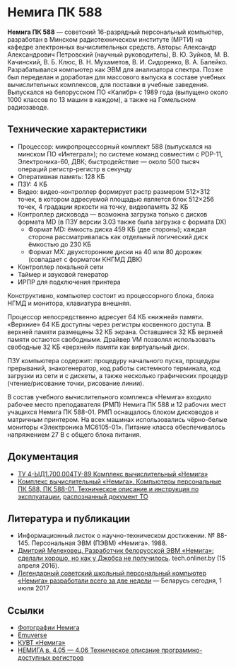 # Немига ПК 588

**Немига ПК 588** — советский 16-разрядный персональный компьютер, разработан в Минском радиотехническом институте (МРТИ) на кафедре электронных вычислительных средств.
Авторы: Александр Александрович Петровский (научный руководитель), В. Ю. Зуйков, М. В. Качинский, В. Б. Клюс, В. Н. Мухаметов, В. И. Сидоренко, В. А. Балейко.
Разрабатывался компьютер как ЭВМ для анализатора спектра. Позже был переделан и доработан для массового выпуска в составе учебных вычислительных комплексов, для поставки в учебные заведения.
Выпускался на белорусском ПО «Калибр» с 1989 года (выпущено около 1000 классов по 13 машин в каждом), а также на Гомельском радиозаводе.

## Технические характеристики

* Процессор: микропроцессорный комплект 588 (выпускался на минском ПО «Интеграл»); по системе команд совместим с PDP-11, Электроника-60, ДВК; быстродействие — около 500 тысяч операций регистр-регистр в секунду
* Оперативная память: 128 КБ
* ПЗУ: 4 КБ
* Видео: видео-контроллер формирует растр размером 512×312 точек, в котором адресуемой площадью является блок 512×256 точек, 4 градации яркости на точку, видеопамять 32 КБ
* Контроллер дисковода — возможна загрузка только с дисков формата MD (в ПЗУ версии 3.03 также была загрузка с формата DX)
  * Формат MD: ёмкость диска 459 КБ (две стороны); каждая сторона рассматривалась как отдельный логический диск ёмкостью до 230 КБ
  * Формат MX: двухсторонние диски на 40 или 80 дорожек (совпадает с форматом КНГМД ДВК)
* Контроллер локальной сети
* Таймер и звуковой генератор
* ИРПР для подключения принтера

Конструктивно, компьютер состоит из процессорного блока, блока НГМД и монитора, клавиатура внешняя.

Процессор непосредственно адресует 64 КБ «нижней» памяти. «Верхние» 64 КБ доступны через регистры косвенного доступа. В верхней памяти размещены 32 КБ экрана. Оставшиеся 32 КБ верхней памяти остаются свободными. Драйвер VM позволял использовать свободные 32 КБ «верхней» памяти как виртуальный диск.

ПЗУ компьютера содержит: процедуру начального пуска, процедуры прерываний, знакогенератор, код работы системного терминала, код загрузки из сети и с дискеты, а также несколько графических процедур (чтение/рисование точки, рисование линии).

В состав учебного вычислительного комплекса «Немига» входило рабочее место преподавателя (РМП) Немига ПК 588 и 12 рабочих мест учащихся Немига ПК 588-01. РМП оснащалось блоком дисководов и матричным принтером. На всех машинах использовались чёрно-белые мониторы «Электроника МС6105-01». Питание класса обеспечивалось напряжением 27 В с общего блока питания.

## Документация

* [ТУ 4-ЫД1.700.004ТУ-89 Комплекс вычислительный «Немига»](http://www.1bm.ru/techdocs/kgs/tu/773/info/150570/)
* [Комплекс вычислительный «Немига». Компьютеры персональные ПК 588, ПК 588-01. Техническое описание и инструкция по эксплуатации](http://myadel-gimnaz.by/sites/default/files/Documents/Instruction/Comp/Nemiga_TO_instrukciya.djvu), [распознанный документ ТО](http://www.emuverse.ru/wiki/%D0%9D%D0%B5%D0%BC%D0%B8%D0%B3%D0%B0/%D0%A2%D0%9E)

## Литература и публикации

* Информационный листок о научно-техническом достижении. № 88-145. Персональная ЭВМ (ПЭВМ) «Немига». 1988.
* [Дмитрий Мелеховец. Разработчик белорусской ЭВМ «Немига»: сделали хорошо, но как у Джобса не получилось](https://tech.onliner.by/2016/04/15/nemiga). tech.onliner.by (15 апреля 2016).
* [Легендарный советский школьный персональный компьютер «Немига» разработали всего за две недели](https://www.sb.by/articles/nemiga-kanuvshaya-v-letu.html) — Беларусь сегодня, 1 июля 2017

## Ссылки

* [Фотографии Немига](https://retro-computer.ru/home.aspx#/item/Nemiga)
* [Emuverse](http://www.emuverse.ru/wiki/%D0%9A%D0%B0%D1%82%D0%B5%D0%B3%D0%BE%D1%80%D0%B8%D1%8F:%D0%9D%D0%B5%D0%BC%D0%B8%D0%B3%D0%B0)
* [КУВТ «Немига»](http://myadel-gimnaz.by/node/107)
* [НЕМИГА в. 4.05 — 4.06 Техническое описание программно-доступных регистров](http://archive.pdp-11.org.ru/BIBLIOTEKA/NEMIGA_TO/)
